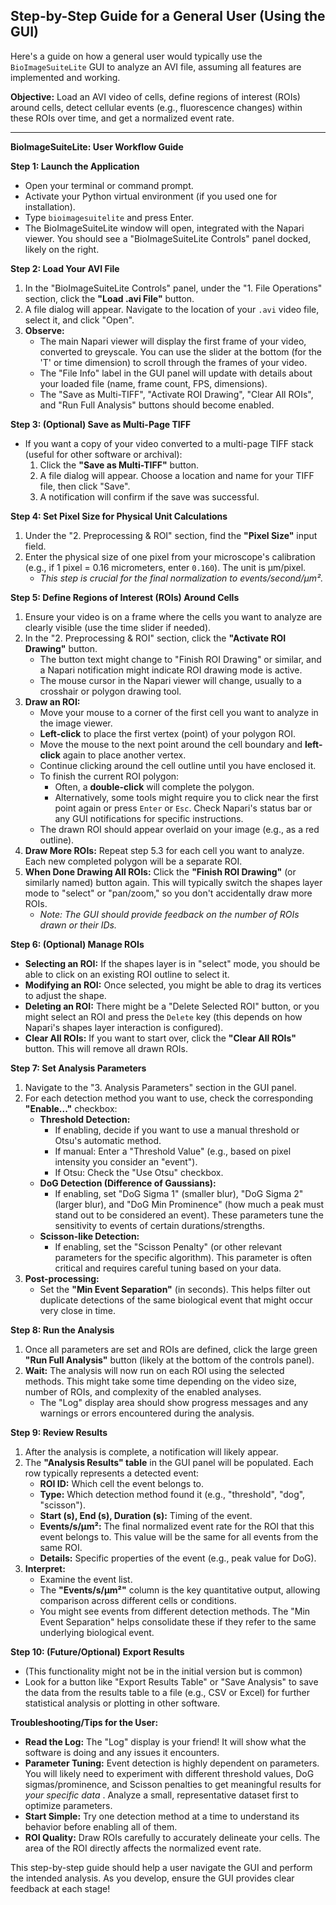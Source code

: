 

## Step-by-Step Guide for a General User (Using the GUI)

Here's a guide on how a general user would typically use the `BioImageSuiteLite` GUI to analyze an AVI file, assuming all features are implemented and working.

**Objective:** Load an AVI video of cells, define regions of interest (ROIs) around cells, detect cellular events (e.g., fluorescence changes) within these ROIs over time, and get a normalized event rate.

---

**BioImageSuiteLite: User Workflow Guide**

**Step 1: Launch the Application**

* Open your terminal or command prompt.
* Activate your Python virtual environment (if you used one for installation).
* Type `bioimagesuitelite` and press Enter.
* The BioImageSuiteLite window will open, integrated with the Napari viewer. You should see a "BioImageSuiteLite Controls" panel docked, likely on the right.

**Step 2: Load Your AVI File**

1. In the "BioImageSuiteLite Controls" panel, under the "1. File Operations" section, click the **"Load .avi File"** button.
2. A file dialog will appear. Navigate to the location of your `.avi` video file, select it, and click "Open".
3. **Observe:**
   * The main Napari viewer will display the first frame of your video, converted to greyscale. You can use the slider at the bottom (for the 'T' or time dimension) to scroll through the frames of your video.
   * The "File Info" label in the GUI panel will update with details about your loaded file (name, frame count, FPS, dimensions).
   * The "Save as Multi-TIFF", "Activate ROI Drawing", "Clear All ROIs", and "Run Full Analysis" buttons should become enabled.

**Step 3: (Optional) Save as Multi-Page TIFF**

* If you want a copy of your video converted to a multi-page TIFF stack (useful for other software or archival):
  1. Click the **"Save as Multi-TIFF"** button.
  2. A file dialog will appear. Choose a location and name for your TIFF file, then click "Save".
  3. A notification will confirm if the save was successful.

**Step 4: Set Pixel Size for Physical Unit Calculations**

1. Under the "2. Preprocessing & ROI" section, find the **"Pixel Size"** input field.
2. Enter the physical size of one pixel from your microscope's calibration (e.g., if 1 pixel = 0.16 micrometers, enter `0.160`). The unit is µm/pixel.
   * *This step is crucial for the final normalization to events/second/µm².*

**Step 5: Define Regions of Interest (ROIs) Around Cells**

1. Ensure your video is on a frame where the cells you want to analyze are clearly visible (use the time slider if needed).
2. In the "2. Preprocessing & ROI" section, click the **"Activate ROI Drawing"** button.
   * The button text might change to "Finish ROI Drawing" or similar, and a Napari notification might indicate ROI drawing mode is active.
   * The mouse cursor in the Napari viewer will change, usually to a crosshair or polygon drawing tool.
3. **Draw an ROI:**
   * Move your mouse to a corner of the first cell you want to analyze in the image viewer.
   * **Left-click** to place the first vertex (point) of your polygon ROI.
   * Move the mouse to the next point around the cell boundary and **left-click** again to place another vertex.
   * Continue clicking around the cell outline until you have enclosed it.
   * To finish the current ROI polygon:
     * Often, a **double-click** will complete the polygon.
     * Alternatively, some tools might require you to click near the first point again or press `Enter` or `Esc`. Check Napari's status bar or any GUI notifications for specific instructions.
   * The drawn ROI should appear overlaid on your image (e.g., as a red outline).
4. **Draw More ROIs:** Repeat step 5.3 for each cell you want to analyze. Each new completed polygon will be a separate ROI.
5. **When Done Drawing All ROIs:** Click the **"Finish ROI Drawing"** (or similarly named) button again. This will typically switch the shapes layer mode to "select" or "pan/zoom," so you don't accidentally draw more ROIs.
   * *Note: The GUI should provide feedback on the number of ROIs drawn or their IDs.*

**Step 6: (Optional) Manage ROIs**

* **Selecting an ROI:** If the shapes layer is in "select" mode, you should be able to click on an existing ROI outline to select it.
* **Modifying an ROI:** Once selected, you might be able to drag its vertices to adjust the shape.
* **Deleting an ROI:** There might be a "Delete Selected ROI" button, or you might select an ROI and press the `Delete` key (this depends on how Napari's shapes layer interaction is configured).
* **Clear All ROIs:** If you want to start over, click the **"Clear All ROIs"** button. This will remove all drawn ROIs.

**Step 7: Set Analysis Parameters**

1. Navigate to the "3. Analysis Parameters" section in the GUI panel.
2. For each detection method you want to use, check the corresponding **"Enable..."** checkbox:
   * **Threshold Detection:**
     * If enabling, decide if you want to use a manual threshold or Otsu's automatic method.
     * If manual: Enter a "Threshold Value" (e.g., based on pixel intensity you consider an "event").
     * If Otsu: Check the "Use Otsu" checkbox.
   * **DoG Detection (Difference of Gaussians):**
     * If enabling, set "DoG Sigma 1" (smaller blur), "DoG Sigma 2" (larger blur), and "DoG Min Prominence" (how much a peak must stand out to be considered an event). These parameters tune the sensitivity to events of certain durations/strengths.
   * **Scisson-like Detection:**
     * If enabling, set the "Scisson Penalty" (or other relevant parameters for the specific algorithm). This parameter is often critical and requires careful tuning based on your data.
3. **Post-processing:**
   * Set the **"Min Event Separation"** (in seconds). This helps filter out duplicate detections of the same biological event that might occur very close in time.

**Step 8: Run the Analysis**

1. Once all parameters are set and ROIs are defined, click the large green **"Run Full Analysis"** button (likely at the bottom of the controls panel).
2. **Wait:** The analysis will now run on each ROI using the selected methods. This might take some time depending on the video size, number of ROIs, and complexity of the enabled analyses.
   * The "Log" display area should show progress messages and any warnings or errors encountered during the analysis.

**Step 9: Review Results**

1. After the analysis is complete, a notification will likely appear.
2. The **"Analysis Results" table** in the GUI panel will be populated. Each row typically represents a detected event:
   * **ROI ID:** Which cell the event belongs to.
   * **Type:** Which detection method found it (e.g., "threshold", "dog", "scisson").
   * **Start (s), End (s), Duration (s):** Timing of the event.
   * **Events/s/µm²:** The final normalized event rate for the ROI that this event belongs to. This value will be the same for all events from the same ROI.
   * **Details:** Specific properties of the event (e.g., peak value for DoG).
3. **Interpret:**
   * Examine the event list.
   * The **"Events/s/µm²"** column is the key quantitative output, allowing comparison across different cells or conditions.
   * You might see events from different detection methods. The "Min Event Separation" helps consolidate these if they refer to the same underlying biological event.

**Step 10: (Future/Optional) Export Results**

* (This functionality might not be in the initial version but is common)
* Look for a button like "Export Results Table" or "Save Analysis" to save the data from the results table to a file (e.g., CSV or Excel) for further statistical analysis or plotting in other software.

**Troubleshooting/Tips for the User:**

* **Read the Log:** The "Log" display is your friend! It will show what the software is doing and any issues it encounters.
* **Parameter Tuning:** Event detection is highly dependent on parameters. You will likely need to experiment with different threshold values, DoG sigmas/prominence, and Scisson penalties to get meaningful results for  *your specific data* . Analyze a small, representative dataset first to optimize parameters.
* **Start Simple:** Try one detection method at a time to understand its behavior before enabling all of them.
* **ROI Quality:** Draw ROIs carefully to accurately delineate your cells. The area of the ROI directly affects the normalized event rate.

This step-by-step guide should help a user navigate the GUI and perform the intended analysis. As you develop, ensure the GUI provides clear feedback at each stage!
